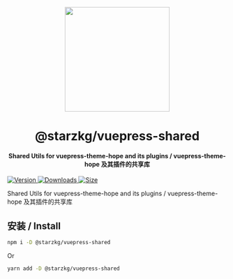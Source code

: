 <!-- markdownlint-disable -->
<p align="center">
  <img width="240" src="https://vuepress-theme.mrhope.site/logo.svg" style="text-align: center;"/>
</p>
<h1 align="center">@starzkg/vuepress-shared</h1>
<h4 align="center">Shared Utils for vuepress-theme-hope and its plugins / vuepress-theme-hope 及其插件的共享库</h4>

[![Version](https://img.shields.io/npm/v/@starzkg/vuepress-shared.svg?style=flat-square&logo=npm) ![Downloads](https://img.shields.io/npm/dm/@starzkg/vuepress-shared.svg?style=flat-square&logo=npm) ![Size](https://img.shields.io/bundlephobia/min/@starzkg/vuepress-shared?style=flat-square&logo=npm)](https://www.npmjs.com/package/@starzkg/vuepress-shared)

<!-- markdownlint-restore -->

Shared Utils for vuepress-theme-hope and its plugins / vuepress-theme-hope 及其插件的共享库

## 安装 / Install

```bash
npm i -D @starzkg/vuepress-shared
```

Or

```bash
yarn add -D @starzkg/vuepress-shared
```
